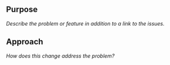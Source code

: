 ## Purpose
_Describe the problem or feature in addition to a link to the issues._

## Approach
_How does this change address the problem?_
